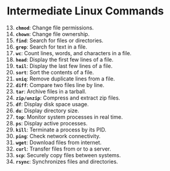 # Intermediate Linux Commands

13. **`chmod`**: Change file permissions.
14. **`chown`**: Change file ownership.
15. **`find`**: Search for files or directories.
16. **`grep`**: Search for text in a file.
17. **`wc`**: Count lines, words, and characters in a file.
18. **`head`**: Display the first few lines of a file. 
19. **`tail`**: Display the last few lines of a file.
20. **`sort`**: Sort the contents of a file.
21. **`uniq`**: Remove duplicate lines from a file.
22. **`diff`**: Compare two files line by line.
23. **`tar`**: Archive files in a tarball.
24. **`zip/unzip`**: Compress and extract zip files.
25. **`df`**: Display disk space usage.
26. **`du`**: Display directory size.
27. **`top`**: Monitor system processes in real time.
28. **`ps`**: Display active processes.
29. **`kill`**: Terminate a process by its PID.
30. **`ping`**: Check network connectivity.
31. **`wget`**: Download files from internet.
32. **`curl`**: Transfer files from or to a server.
33. **`scp`**: Securely copy files between systems.
34. **`rsync`**: Synchronizes files and directories.